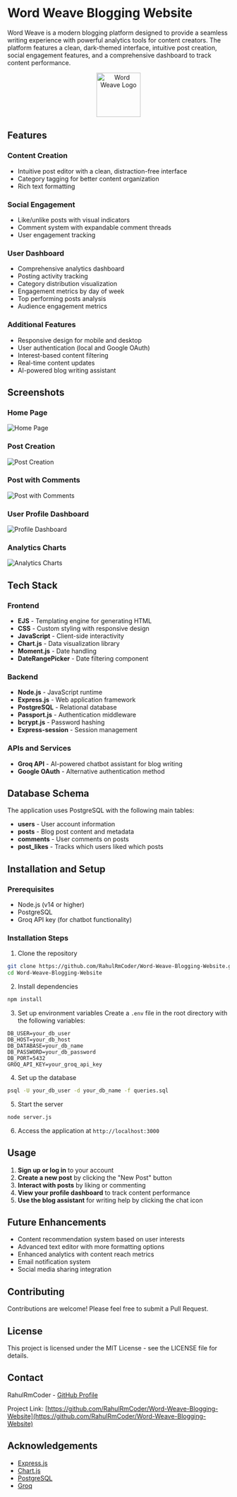 # Word Weave Blogging Website

Word Weave is a modern blogging platform designed to provide a seamless writing experience with powerful analytics tools for content creators. The platform features a clean, dark-themed interface, intuitive post creation, social engagement features, and a comprehensive dashboard to track content performance.

<p align="center">
  <img src="screenshots/logo1.png" alt="Word Weave Logo" width="100" height="100">
</p>


## Features

### Content Creation
- Intuitive post editor with a clean, distraction-free interface
- Category tagging for better content organization
- Rich text formatting

### Social Engagement
- Like/unlike posts with visual indicators
- Comment system with expandable comment threads
- User engagement tracking

### User Dashboard
- Comprehensive analytics dashboard
- Posting activity tracking
- Category distribution visualization
- Engagement metrics by day of week
- Top performing posts analysis
- Audience engagement metrics

### Additional Features
- Responsive design for mobile and desktop
- User authentication (local and Google OAuth)
- Interest-based content filtering
- Real-time content updates
- AI-powered blog writing assistant

## Screenshots

### Home Page
![Home Page](screenshots/1.png)

### Post Creation
![Post Creation](screenshots/3.png)

### Post with Comments
![Post with Comments](screenshots/2.png)

### User Profile Dashboard
![Profile Dashboard](screenshots/4.png)

### Analytics Charts
![Analytics Charts](screenshots/5.png)

## Tech Stack

### Frontend
- **EJS** - Templating engine for generating HTML
- **CSS** - Custom styling with responsive design
- **JavaScript** - Client-side interactivity
- **Chart.js** - Data visualization library
- **Moment.js** - Date handling
- **DateRangePicker** - Date filtering component

### Backend
- **Node.js** - JavaScript runtime
- **Express.js** - Web application framework
- **PostgreSQL** - Relational database
- **Passport.js** - Authentication middleware
- **bcrypt.js** - Password hashing
- **Express-session** - Session management

### APIs and Services
- **Groq API** - AI-powered chatbot assistant for blog writing
- **Google OAuth** - Alternative authentication method

## Database Schema

The application uses PostgreSQL with the following main tables:
- **users** - User account information
- **posts** - Blog post content and metadata
- **comments** - User comments on posts
- **post_likes** - Tracks which users liked which posts

## Installation and Setup

### Prerequisites
- Node.js (v14 or higher)
- PostgreSQL
- Groq API key (for chatbot functionality)

### Installation Steps

1. Clone the repository
```bash
git clone https://github.com/RahulRmCoder/Word-Weave-Blogging-Website.git
cd Word-Weave-Blogging-Website
```

2. Install dependencies
```bash
npm install
```

3. Set up environment variables
Create a `.env` file in the root directory with the following variables:
```
DB_USER=your_db_user
DB_HOST=your_db_host
DB_DATABASE=your_db_name
DB_PASSWORD=your_db_password
DB_PORT=5432
GROQ_API_KEY=your_groq_api_key
```

4. Set up the database
```bash
psql -U your_db_user -d your_db_name -f queries.sql
```

5. Start the server
```bash
node server.js
```

6. Access the application at `http://localhost:3000`

## Usage

1. **Sign up or log in** to your account
2. **Create a new post** by clicking the "New Post" button
3. **Interact with posts** by liking or commenting
4. **View your profile dashboard** to track content performance
5. **Use the blog assistant** for writing help by clicking the chat icon

## Future Enhancements

- Content recommendation system based on user interests
- Advanced text editor with more formatting options
- Enhanced analytics with content reach metrics
- Email notification system
- Social media sharing integration

## Contributing

Contributions are welcome! Please feel free to submit a Pull Request.

## License

This project is licensed under the MIT License - see the LICENSE file for details.

## Contact

RahulRmCoder - [GitHub Profile](https://github.com/RahulRmCoder)

Project Link: [https://github.com/RahulRmCoder/Word-Weave-Blogging-Website](https://github.com/RahulRmCoder/Word-Weave-Blogging-Website)

## Acknowledgements

- [Express.js](https://expressjs.com/)
- [Chart.js](https://www.chartjs.org/)
- [PostgreSQL](https://www.postgresql.org/)
- [Groq](https://groq.com/)
